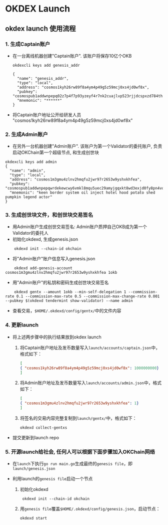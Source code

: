 # OKDEX Launch

## okdex launch 使用流程

### 1. 生成Captain账户
* 在一台离线机器创建"Captain账户". 该账户将保存10亿个OKB
    ```
    okdexcli keys add genesis_addr
    
    {
      "name": "genesis_addr",
      "type": "local",
      "address": "cosmos1kyh26rw89f8a4ym4p49g5z59mcj0xs4jd0wf8x",
      "pubkey": "cosmospub1addwnpepq02z7p4f7p93yzeyf4r7nk2cuajlvp523rjjdcspxzd784thpdvau57lsmu",
      "mnemonic": "******"
    }
    ```
* 将Captain账户地址公开给研发人员 "cosmos1kyh26rw89f8a4ym4p49g5z59mcj0xs4jd0wf8x"

### 2. 生成Admin账户
* 在另外一台机器创建"Admin账户". 该账户为第一个Validator的委托账户, 负责启动OKChain第一个超级节点, 和生成创世块
```
okdexcli keys add admin
{
  "name": "admin",
  "type": "local",
  "address": "cosmos1m3gmu4zlnv2hmqfu2jwr97r2653w9yshxkhfea",
  "pubkey": "cosmospub1addwnpepqwrdekewcwy6vmkl8mqu5uec29amyjqqxkt8wd3exjd0fy8pn4vqg6wquvz",
  "mnemonic": "keen border system oil inject hotel hood potato shed pumpkin legend actor"
}
```

### 3. 生成创世块文件，和创世块交易签名
* 用Admin账户生成创世交易签名: Admin账户质押自己OKB成为第一个Validator的委托人
* 初始化okdexd, 生成genesis.json
```
    okdexd init --chain-id okchain
```

* 将"Admin账户"账户信息写入genesis.json
```
    okdexd add-genesis-account cosmos1m3gmu4zlnv2hmqfu2jwr97r2653w9yshxkhfea 1okb
```
* 用"Admin账户"的私钥和密码生成创世块交易签名
```shell
    okdexd gentx --amount 1okb --min-self-delegation 1 --commission-rate 0.1 --commission-max-rate 0.5 --commission-max-change-rate 0.001 --pubkey $(okdexd tendermint show-validator) --name admin
```

* 查看交易，`$HOME/.okdexd/config/gentx/`中的文件内容


### 4. 更新launch
* 将上述两步骤中的执行结果放到okdex launch

   1. 将Captain账户地址及发币数量写入`launch/accounts/captain.json`中，格式如下：

      ```json
      [
      { "cosmos1kyh26rw89f8a4ym4p49g5z59mcj0xs4jd0wf8x": 1000000000}
      ]

      ```

   1. 将Admin账户地址及发币数量写入`launch/accounts/admin.json`中，格式如下：

      ```json
      [
      { "cosmos1m3gmu4zlnv2hmqfu2jwr97r2653w9yshxkhfea": 1}
      ]

      ```

   1. 将签名的交易内容完整复制到`launch/gentx/`中，格式如下：

      ```
      okdexd collect-gentxs
      ```
* 提交更新到launch repo


### 5. 开源launch给社会, 任何人可以根据下面步骤加入OKChain网络
* 在`launch`下执行`go run main.go`生成最终的`genesis file`，即`launch/genesis.json`

* 利用launch的`genesis file`启动一个节点

   1. 初始化okdexd

      ```shell
       okdexd init --chain-id okchain
      ```

   1. 用`genesis file`覆盖`$HOME/.okdexd/config/genesis.json`，启动节点：

      ```shell
      okdexd start
      ```
